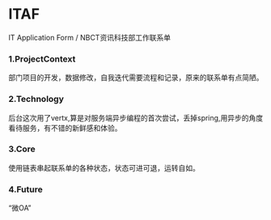 # ITAF
IT Application Form / NBCT资讯科技部工作联系单

### 1.ProjectContext
部门项目的开发，数据修改，自我迭代需要流程和记录，原来的联系单有点简陋。

### 2.Technology
后台这次用了vertx,算是对服务端异步编程的首次尝试，丢掉spring,用异步的角度看待服务，有不错的新鲜感和体验。

### 3.Core
使用链表串起联系单的各种状态，状态可进可退，运转自如。

### 4.Future
“微OA”

